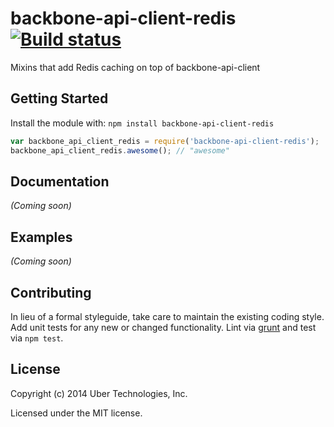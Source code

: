 # backbone-api-client-redis [![Build status](https://travis-ci.org/uber/backbone-api-client-redis.png?branch=master)](https://travis-ci.org/uber/backbone-api-client-redis)

Mixins that add Redis caching on top of backbone-api-client

## Getting Started
Install the module with: `npm install backbone-api-client-redis`

```js
var backbone_api_client_redis = require('backbone-api-client-redis');
backbone_api_client_redis.awesome(); // "awesome"
```

## Documentation
_(Coming soon)_

## Examples
_(Coming soon)_

## Contributing
In lieu of a formal styleguide, take care to maintain the existing coding style. Add unit tests for any new or changed functionality. Lint via [grunt](https://github.com/gruntjs/grunt) and test via `npm test`.

## License
Copyright (c) 2014 Uber Technologies, Inc.

Licensed under the MIT license.

